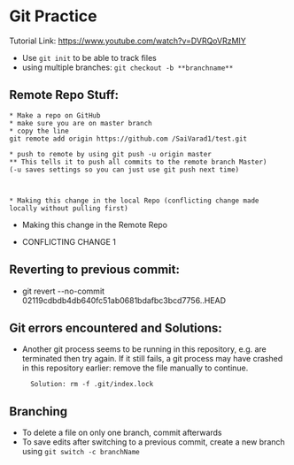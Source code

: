 # Git Practice

Tutorial Link: https://www.youtube.com/watch?v=DVRQoVRzMIY

* Use `git init` to be able to track files 
* using multiple branches: `git checkout -b **branchname**`

## Remote Repo Stuff:
    * Make a repo on GitHub
    * make sure you are on master branch
    * copy the line 
    git remote add origin https://github.com /SaiVarad1/test.git

    * push to remote by using git push -u origin master
    ** This tells it to push all commits to the remote branch Master)
    (-u saves settings so you can just use git push next time)



    * Making this change in the local Repo (conflicting change made locally without pulling first)

* Making this change in the Remote Repo

* CONFLICTING CHANGE 1 

## Reverting to previous commit:
* git revert --no-commit 02119cdbdb4db640fc51ab0681bdafbc3bcd7756..HEAD

## Git errors encountered and Solutions:
* Another git process seems to be running in this repository, e.g.
are terminated then try again. If it still fails, a git process
may have crashed in this repository earlier:
remove the file manually to continue.

        Solution: rm -f .git/index.lock


## Branching
* To delete a file on only one branch, commit afterwards
* To save edits after switching to a previous commit, create a new branch using `git switch -c branchName`
